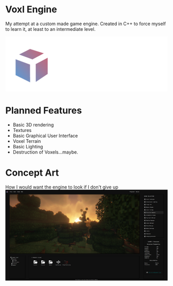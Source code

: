 # Voxl Engine
My attempt at a custom made game engine.
Created in C++ to force myself to learn it, at least to an intermediate level.

![alt text](https://github.com/TheMrSnoop/Fractal-Engine/blob/main/Images/Voxl%20Engine%20Icon.png)

# Planned Features
* Basic 3D rendering
* Textures
* Basic Graphical User Interface
* Voxel Terrain
* Basic Lighting
* Destruction of Voxels...maybe.

# Concept Art
How I would want the engine to look if I don't give up
![alt text](https://github.com/TheMrSnoop/Voxl-Engine/blob/main/Images/Voxl%20Concept.png)
